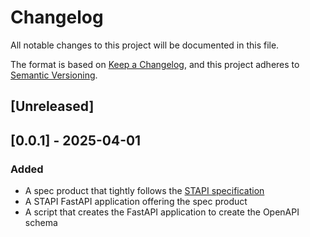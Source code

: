 # Changelog

All notable changes to this project will be documented in this file.

The format is based on [Keep a Changelog](https://keepachangelog.com/en/1.1.0/),
and this project adheres to [Semantic Versioning](https://semver.org/spec/v2.0.0.html).

## [Unreleased]

## [0.0.1] - 2025-04-01

### Added

- A spec product that tightly follows the [STAPI specification](https://github.com/stapi-spec/stapi-spec)
- A STAPI FastAPI application offering the spec product
- A script that creates the FastAPI application to create the OpenAPI schema
